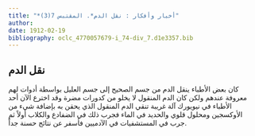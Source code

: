 ```yaml
---
title: "*أخبار وأفكار : نقل الدم*. المقتبس 7(3)"
author: 
date: 1912-02-19
bibliography: oclc_4770057679-i_74-div_7.d1e3357.bib
---
```




##  نقل الدم 


 كان بعض الأطباء ينقل الدم من جسم الصحيح إلى جسم العليل بواسطة أدوات لهم معروفة عندهم ولكن كان الدم المنقول لا يخلو من كدورات مضرة وقد اخترع الآن  أحد  الأطباء في نيويورك آلة غريبة تنقي الدم المنقول الذي يحقن به بإضافة شيء من الأوكسجين ومحلول قلوي والحديد في الماء فجرب ذلك في الضفادع والكلاب أولاً ثم جرب في المستشفيات في الآدميين فأسفر عن نتائج حسنة جداً. 
